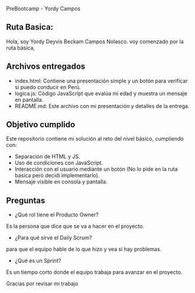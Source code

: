 PreBootcamp - Yordy Campos

## Ruta Basica:

Hola, soy Yordy Deyvis Beckam Campos Nolasco. voy comenzado por la ruta básica, 

## Archivos entregados

- index.html: Contiene una presentación simple y un botón para verificar si puedo conducir en Perú.
- logica.js: Código JavaScript que evalúa mi edad y muestra un mensaje en pantalla.
- README.md: Este archivo con mi presentación y detalles de la entrega.

## Objetivo cumplido

Este repositorio contiene mi solución al reto del nivel básico, cumpliendo con:
- Separación de HTML y JS.
- Uso de condiciones con JavaScript.
- Interacción con el usuario mediante un botón (No lo pide en la ruta basica pero decidi implementarlo).
- Mensaje visible en consola y pantalla.

## Preguntas

- ¿Qué rol tiene el Producto Owner?

Es la persona que dice que se va a hacer en el proyecto.

- ¿Para qué sirve el Daily Scrum?

para que el equipo hable de lo que hizo y vea si hay problemas.

- ¿Qué es un Sprint?

Es un tiempo corto donde el equipo trabaja para avanzar en el proyecto.

Gracias por revisar mi trabajo 
